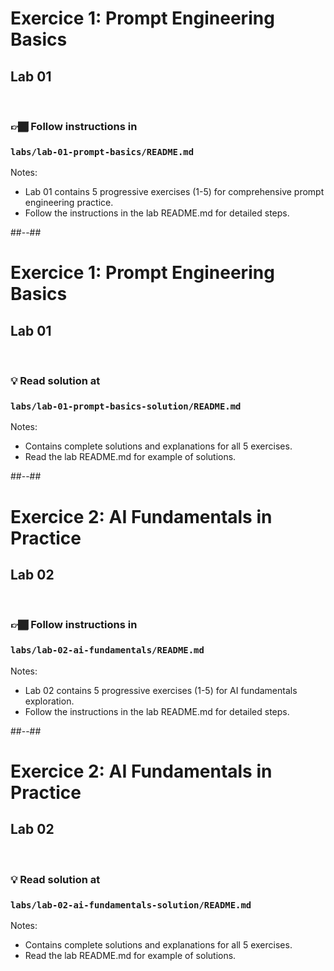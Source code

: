 <!-- .slide: class="exercice" --> 
# Exercice 1: Prompt Engineering Basics
## Lab 01

<br>

### 👉🏾 Follow **instructions** in

### `labs/lab-01-prompt-basics/README.md`

Notes:
- Lab 01 contains 5 progressive exercises (1-5) for comprehensive prompt engineering practice.
- Follow the instructions in the lab README.md for detailed steps.

##--##

<!-- .slide: class="exercice" --> 
# Exercice 1: Prompt Engineering Basics
## Lab 01

<br>

### 💡 Read **solution** at

### `labs/lab-01-prompt-basics-solution/README.md`

Notes:
- Contains complete solutions and explanations for all 5 exercises.
- Read the lab README.md for example of solutions.

##--##

<!-- .slide: class="exercice" --> 
# Exercice 2: AI Fundamentals in Practice
## Lab 02

<br>

### 👉🏾 Follow **instructions** in

### `labs/lab-02-ai-fundamentals/README.md`

Notes:
- Lab 02 contains 5 progressive exercises (1-5) for AI fundamentals exploration.
- Follow the instructions in the lab README.md for detailed steps.

##--##

<!-- .slide: class="exercice" --> 
# Exercice 2: AI Fundamentals in Practice
## Lab 02

<br>

### 💡 Read **solution** at

### `labs/lab-02-ai-fundamentals-solution/README.md`

Notes:
- Contains complete solutions and explanations for all 5 exercises.
- Read the lab README.md for example of solutions.